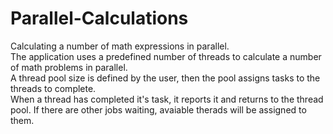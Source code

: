 # Parallel-Calculations  
Calculating a number of math expressions in parallel.  
The application uses a predefined number of threads to calculate a number of math problems in parallel.  
A thread pool size is defined by the user, then the pool assigns tasks to the threads to complete.  
When a thread has completed it's task, it reports it and returns to the thread pool. If there are other jobs waiting, avaiable therads will be assigned to them.
